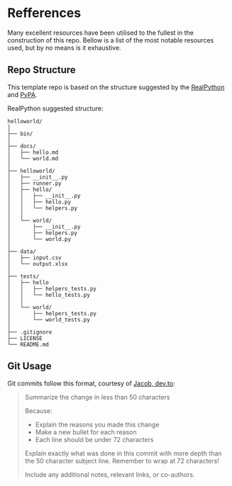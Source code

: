 # Refferences
Many excellent resources have been utilised to the fullest in the construction of this repo. Bellow is a list of the most notable resources used, but by no means is it exhaustive.

## Repo Structure
This template repo is based on the structure suggested by the [RealPython](https://realpython.com/python-application-layouts/#application-with-internal-packages) and [PyPA](https://github.com/pypa/sampleproject).

RealPython suggested structure:

```
helloworld/  
│  
├── bin/  
│  
├── docs/  
│   ├── hello.md  
│   └── world.md  
│  
├── helloworld/  
│   ├── __init__.py  
│   ├── runner.py  
│   ├── hello/  
│   │   ├── __init__.py  
│   │   ├── hello.py  
│   │   └── helpers.py  
│   │  
│   └── world/  
│       ├── __init__.py  
│       ├── helpers.py  
│       └── world.py  
│  
├── data/  
│   ├── input.csv  
│   └── output.xlsx  
│  
├── tests/  
│   ├── hello  
│   │   ├── helpers_tests.py  
│   │   └── hello_tests.py  
│   │  
│   └── world/  
│       ├── helpers_tests.py  
│       └── world_tests.py  
│  
├── .gitignore  
├── LICENSE  
└── README.md  
```

## Git Usage

Git commits follow this format, courtesy of [Jacob, dev.to](https://dev.to/jacobherrington/how-to-write-useful-commit-messages-my-commit-message-template-20n9):



>Summarize the change in less than 50 characters
>
>Because:
>- Explain the reasons you made this change
>- Make a new bullet for each reason
>- Each line should be under 72 characters
>
>Explain exactly what was done in this commit with more depth than the
>50 character subject line. Remember to wrap at 72 characters!
>
>Include any additional notes, relevant links, or co-authors.


